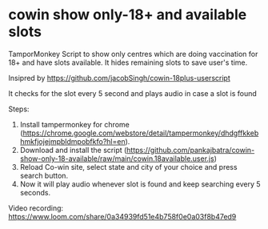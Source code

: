 # cowin show only-18+ and available slots
TamporMonkey Script to show only centres which are doing vaccination for 18+ and have slots available.
It hides remaining slots to save user's time.

Insipred by https://github.com/jacobSingh/cowin-18plus-userscript


It checks for the slot every 5 second and plays audio in case a slot is found

Steps:
1. Install tampermonkey for chrome (https://chrome.google.com/webstore/detail/tampermonkey/dhdgffkkebhmkfjojejmpbldmpobfkfo?hl=en). 
2. Download and install the script (https://github.com/pankajbatra/cowin-show-only-18-available/raw/main/cowin.18available.user.js)
3. Reload Co-win site, select state and city of your choice and press search button.
4. Now it will play audio whenever slot is found and keep searching every 5 seconds.

Video recording:
https://www.loom.com/share/0a34939fd51e4b758f0e0a03f8b47ed9
